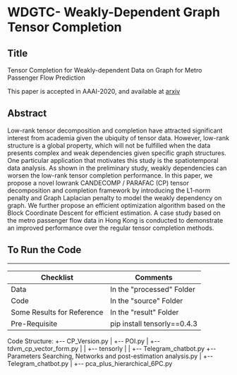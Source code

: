 # WDGTC- Weakly-Dependent Graph Tensor Completion

## Title
Tensor Completion for Weakly-dependent Data on Graph for Metro Passenger Flow Prediction

This paper is accepted in AAAI-2020, and available at [arxiv](https://arxiv.org/abs/1912.05693)

## Abstract
Low-rank tensor decomposition and completion have attracted significant interest from academia given the ubiquity
of tensor data. However, low-rank structure is a global property, which will not be fulfilled when the data presents complex
and weak dependencies given specific graph structures. One particular application that motivates this study is the spatiotemporal
data analysis. As shown in the preliminary study, weakly dependencies can worsen the low-rank tensor completion performance. In this paper, we propose a novel lowrank CANDECOMP / PARAFAC (CP) tensor decomposition and completion framework by introducing the L1-norm penalty and Graph Laplacian penalty to model the weakly dependency on graph. We further propose an efficient optimization algorithm based on the Block Coordinate Descent for efficient estimation. A case study based on the metro passenger flow data in Hong Kong is conducted to demonstrate an improved performance over the regular tensor completion methods.

## To Run the Code

----------------------------------------------
| Checklist | Comments |
|----------------|----------------------|
| Data | In the "processed" Folder |
| Code | In the "source" Folder |
| Some Results for Reference | In the "result" Folder|
| Pre-Requisite| pip install tensorly==0.4.3|

Code Structure:
+-- CP_Version.py
|   +-- POI.py
|   +-- tdvm_cp_vector_form.py
|   |   +-- tensorly
|   |   +-- Telegram_chatbot.py
+-- Parameters Searching, Networks and post-estimation analysis.py
|   +-- Telegram_chatbot.py
|   +-- pca_plus_hierarchical_6PC.py
